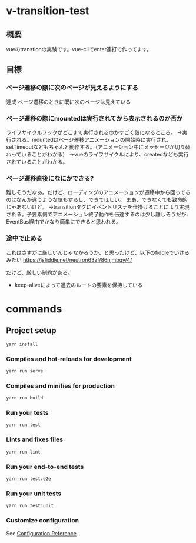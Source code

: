 # v-transition-test

## 概要

vueのtranstionの実験です。vue-cliでenter連打で作ってます。

## 目標

### ページ遷移の際に次のページが見えるようにする

達成
ページ遷移のときに既に次のページは見えている

### ページ遷移の際にmountedは実行されてから表示されるのか否か

ライフサイクルフックがどこまで実行されるのかすごく気になるところ。
→実行される。mountedはページ遷移アニメーションの開始時に実行され、setTimeoutなどもちゃんと動作する。（アニメーション中にメッセージが切り替わっていることがわかる）
→vueのライフサイクルにより、createdなども実行されていることがわかる。

### ページ遷移直後になにかできる?

難しそうだなあ。だけど、ローディングのアニメーションが遷移中から回ってるのはなんか違うような気もするし、できてほしい。
まあ、できなくても致命的じゃあないけど。
→transitionタグにイベントリスナを仕掛けることにより実現される。子要素側でアニメーション終了動作を伝達するのは少し難しそうだが、EventBus経由でかなり簡単にできると思われる。

### 途中で止める

これはさすがに厳しいんじゃなかろうか、と思ったけど、以下のfiddleでいけるみたい
https://jsfiddle.net/neutron63zf/86njmbqy/4/

だけど、厳しい制約がある。
- keep-aliveによって過去のルートの要素を保持している

# commands

## Project setup
```
yarn install
```

### Compiles and hot-reloads for development
```
yarn run serve
```

### Compiles and minifies for production
```
yarn run build
```

### Run your tests
```
yarn run test
```

### Lints and fixes files
```
yarn run lint
```

### Run your end-to-end tests
```
yarn run test:e2e
```

### Run your unit tests
```
yarn run test:unit
```

### Customize configuration
See [Configuration Reference](https://cli.vuejs.org/config/).
